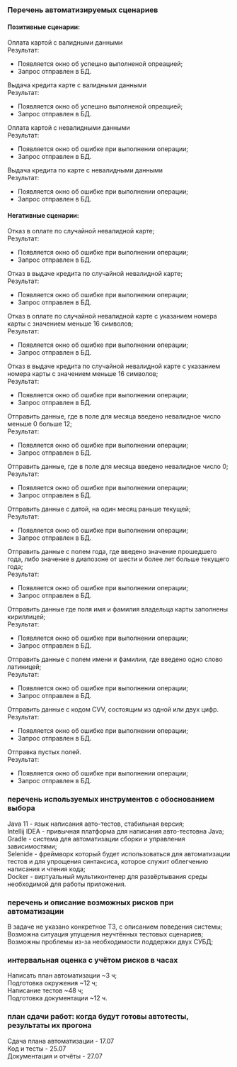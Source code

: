 ### Перечень автоматизируемых сценариев
#### Позитивные сценарии:
Оплата картой с валидными данными  
Результат:   
* Появляется окно об успешно выполненой опреацией;  
* Запрос отправлен в БД. 
	
Выдача кредита карте с валидными данными  
Результат:  
* Появляется окно об успешно выполненой опреацией;  
* Запрос отправлен в БД.  

Оплата картой с невалидными данными  
Результат:  
* Появляется окно об ошибке при выполнении операции;  
* Запрос отправлен в БД.
	
Выдача кредита по карте с невалидными данными  
Результат:	  
* Появляется окно об ошибке при выполнении операции;  
* Запрос отправлен в БД.

#### Негативные сценарии:

Отказ в оплате по случайной невалидной карте;  
Результат:  
* Появляется окно об ошибке при выполнении операции;  
* Запрос отправлен в БД.

Отказ в выдаче кредита по случайной невалидной карте;  
Результат:  
* Появляется окно об ошибке при выполнении 				операции;  
* Запрос отправлен в БД.

Отказ в оплате по случайной невалидной карте с указанием номера карты с значением меньше 16 символов;  
Результат:  
* Появляется окно об ошибке при выполнении 				операции;  
* Запрос отправлен в БД.

Отказ в выдаче кредита по случайной невалидной карте с указанием номера карты с значением меньше 16 символов;  
Результат:  
* Появляется окно об ошибке при выполнении 				операции;  
* Запрос отправлен в БД.

Отправить данные, где в поле для месяца введено невалидное число меньше 0 больше 12;  
Результат:  
* Появляется окно об ошибке при выполнении 				операции;  
* Запрос отправлен в БД.

Отправить данные, где в поле для месяца введено невалидное число 0;  
Результат:  
* Появляется окно об ошибке при выполнении 				операции;  
* Запрос отправлен в БД.

Отправить данные с датой, на один месяц раньше текущей;  
Результат:  
* Появляется окно об ошибке при выполнении 				операции;  
* Запрос отправлен в БД.

Отправить данные с полем года, где введено значение прошедшего года, либо значение в диапозоне от шести и более лет больше текущего года;  
Результат:  
* Появляется окно об ошибке при выполнении 				операции;  
* Запрос отправлен в БД.

Отправить данные где поля имя и фамилия владельца карты заполнены кириллицей;  
Результат:  
* Появляется окно об ошибке при выполнении 				операции;  
* Запрос отправлен в БД.

Отправить данные с полем имени и фамилии, где введено одно слово латиницей;  
Результат:  
* Появляется окно об ошибке при выполнении 				операции;  
* Запрос отправлен в БД.

Отправить данные с кодом CVV, состоящим из одной или двух цифр.  
Результат:  
* Появляется окно об ошибке при выполнении 				операции;  
* Запрос отправлен в БД.

Отправка пустых полей.  
Результат:  
* Появляется окно об ошибке при выполнении 				операции;  
* Запрос отправлен в БД.

### перечень используемых инструментов с обоснованием выбора

Java 11 - язык написания авто-тестов, стабильная версия;  
Intellij IDEA - привычная платформа для написания авто-тестовна Java;  
Gradle - система для автоматизации сборки и управления зависимостями;  
Selenide - фреймворк который будет использоваться для автоматизации тестов и для упрощения синтаксиса, которое служит облегчению написания и чтения кода;  
Docker - виртуальный мультиконтенер для развёртывания среды необходимой для работы приложения.


### перечень и описание возможных рисков при автоматизации

В задаче не указано конкретное ТЗ, с описанием поведения системы;  
Возможна ситуация упущения неучтённых тестовых сценариев;  
Возможны проблемы из-за необходимости поддержки двух СУБД;  

### интервальная оценка с учётом рисков в часах

Написать план автоматизации ~3 ч;  
Подготовка окружения ~12 ч;  
Написание тестов ~48 ч;  
Подготовка документации ~12 ч.  

### план сдачи работ: когда будут готовы автотесты, результаты их прогона

Сдача плана автоматизации - 17.07  
Код и тесты - 25.07  
Документация и отчёты - 27.07  
